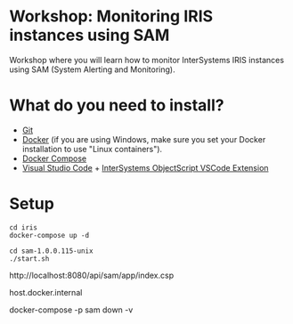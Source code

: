 # Workshop: Monitoring IRIS instances using SAM
Workshop where you will learn how to monitor InterSystems IRIS instances using SAM (System Alerting and Monitoring).

# What do you need to install? 
* [Git](https://git-scm.com/downloads) 
* [Docker](https://www.docker.com/products/docker-desktop) (if you are using Windows, make sure you set your Docker installation to use "Linux containers").
* [Docker Compose](https://docs.docker.com/compose/install/)
* [Visual Studio Code](https://code.visualstudio.com/download) + [InterSystems ObjectScript VSCode Extension](https://marketplace.visualstudio.com/items?itemName=daimor.vscode-objectscript)

# Setup


```
cd iris
docker-compose up -d
```

```
cd sam-1.0.0.115-unix
./start.sh
```

http://localhost:8080/api/sam/app/index.csp


host.docker.internal

docker-compose -p sam down -v